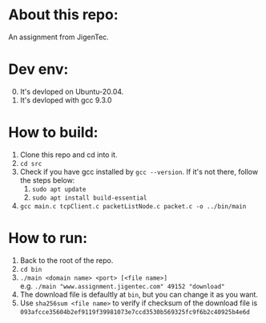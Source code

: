 # About this repo:
An assignment from JigenTec.

# Dev env:
0. It's devloped on Ubuntu-20.04.
1. It's devloped with gcc 9.3.0

# How to build:
1. Clone this repo and cd into it.
2. `cd src`
3. Check if you have gcc installed by `gcc --version`. If it's not there, follow the steps below:  
   1. `sudo apt update`
   2. `sudo apt install build-essential`
4. `gcc main.c tcpClient.c packetListNode.c packet.c -o ../bin/main`

# How to run:
1. Back to the root of the repo.
2. `cd bin`
3. `./main <domain name> <port> [<file name>]`  
   e.g. `./main "www.assignment.jigentec.com" 49152 "download"`
4. The download file is defaultly at `bin`, but you can change it as you want.
5. Use `sha256sum <file name>` to verify if checksum of the download file is `093afcce35604b2ef9119f39981073e7ccd3530b569325fc9f6b2c40925b4e6d`
